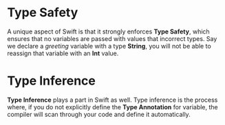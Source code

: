 # Type Safety
A unique aspect of Swift is that it strongly enforces **Type Safety**, which ensures that no variables are passed with values that incorrect types.
Say we declare a *greeting* variable with a type **String**, you will not be able to reassign that variable with an **Int** value.
# Type Inference
**Type Inference** plays a part in Swift as well. Type inference is the process where, if you do not explicitly define the **Type Annotation** for variable, the compiler will scan through your code and define it automatically.